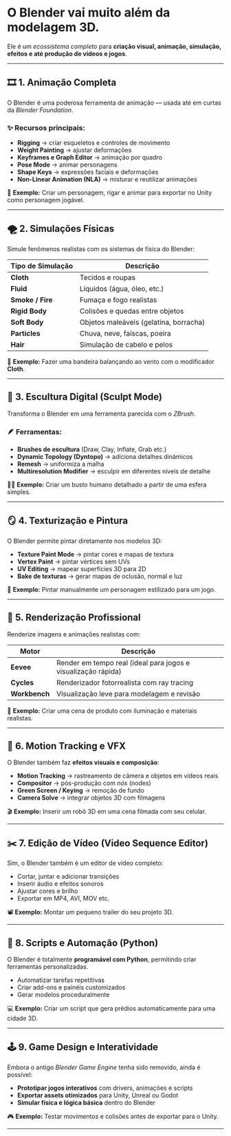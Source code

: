 # O **Blender** vai **muito além da modelagem 3D**.  
Ele é um *ecossistema completo* para **criação visual, animação, simulação, efeitos e até produção de vídeos e jogos**.  

---

## 🎞️ 1. Animação Completa

O Blender é uma poderosa ferramenta de animação — usada até em curtas da *Blender Foundation*.

### ✨ Recursos principais:
- **Rigging** → criar esqueletos e controles de movimento  
- **Weight Painting** → ajustar deformações  
- **Keyframes e Graph Editor** → animação por quadro  
- **Pose Mode** → animar personagens  
- **Shape Keys** → expressões faciais e deformações  
- **Non-Linear Animation (NLA)** → misturar e reutilizar animações  

🧩 **Exemplo:** Criar um personagem, rigar e animar para exportar no Unity como personagem jogável.

---

## 🌪️ 2. Simulações Físicas

Simule fenômenos realistas com os sistemas de física do Blender:

| Tipo de Simulação | Descrição |
|--------------------|------------|
| **Cloth** | Tecidos e roupas |
| **Fluid** | Líquidos (água, óleo, etc.) |
| **Smoke / Fire** | Fumaça e fogo realistas |
| **Rigid Body** | Colisões e quedas entre objetos |
| **Soft Body** | Objetos maleáveis (gelatina, borracha) |
| **Particles** | Chuva, neve, faíscas, poeira |
| **Hair** | Simulação de cabelo e pelos |

🧪 **Exemplo:** Fazer uma bandeira balançando ao vento com o modificador **Cloth**.

---

## 🎨 3. Escultura Digital (Sculpt Mode)

Transforma o Blender em uma ferramenta parecida com o *ZBrush*.

### 🪶 Ferramentas:
- **Brushes de escultura** (Draw, Clay, Inflate, Grab etc.)  
- **Dynamic Topology (Dyntopo)** → adiciona detalhes dinâmicos  
- **Remesh** → uniformiza a malha  
- **Multiresolution Modifier** → esculpir em diferentes níveis de detalhe  

🧑‍🎨 **Exemplo:** Criar um busto humano detalhado a partir de uma esfera simples.

---

## 🪞 4. Texturização e Pintura

O Blender permite pintar diretamente nos modelos 3D:

- **Texture Paint Mode** → pintar cores e mapas de textura  
- **Vertex Paint** → pintar vértices sem UVs  
- **UV Editing** → mapear superfícies 3D para 2D  
- **Bake de texturas** → gerar mapas de oclusão, normal e luz  

🎨 **Exemplo:** Pintar manualmente um personagem estilizado para um jogo.

---

## 🔦 5. Renderização Profissional

Renderize imagens e animações realistas com:

| Motor | Descrição |
|--------|------------|
| **Eevee** | Render em tempo real (ideal para jogos e visualização rápida) |
| **Cycles** | Renderizador fotorrealista com ray tracing |
| **Workbench** | Visualização leve para modelagem e revisão |

📸 **Exemplo:** Criar uma cena de produto com iluminação e materiais realistas.

---

## 🧰 6. Motion Tracking e VFX

O Blender também faz **efeitos visuais e composição**:

- **Motion Tracking** → rastreamento de câmera e objetos em vídeos reais  
- **Compositor** → pós-produção com *nós* (nodes)  
- **Green Screen / Keying** → remoção de fundo  
- **Camera Solve** → integrar objetos 3D com filmagens  

🎬 **Exemplo:** Inserir um robô 3D em uma cena filmada com seu celular.

---

## ✂️ 7. Edição de Vídeo (Video Sequence Editor)

Sim, o Blender também é um editor de vídeo completo:

- Cortar, juntar e adicionar transições  
- Inserir áudio e efeitos sonoros  
- Ajustar cores e brilho  
- Exportar em MP4, AVI, MOV etc.  

📽️ **Exemplo:** Montar um pequeno trailer do seu projeto 3D.

---

## 🧠 8. Scripts e Automação (Python)

O Blender é totalmente **programável com Python**, permitindo criar ferramentas personalizadas.

- Automatizar tarefas repetitivas  
- Criar add-ons e painéis customizados  
- Gerar modelos proceduralmente  

💻 **Exemplo:** Criar um script que gera prédios automaticamente para uma cidade 3D.

---

## 🕹️ 9. Game Design e Interatividade

Embora o antigo *Blender Game Engine* tenha sido removido, ainda é possível:

- **Prototipar jogos interativos** com drivers, animações e scripts  
- **Exportar assets otimizados** para Unity, Unreal ou Godot  
- **Simular física e lógica básica** dentro do Blender  

🎮 **Exemplo:** Testar movimentos e colisões antes de exportar para o Unity.

---


